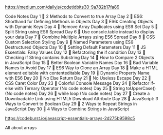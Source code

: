 https://medium.com/dailyjs/codetidbits30-9a782b17fa89

Code Notes
Day 1 🎄
2 Methods to Convert to true Array
Day 2 🎄
ES6: Shorthand for Defining Methods in Objects
Day 3 🎄
ES6: Creating Objects with Dynamic Keys
Day 4 🎄
Remove Array Duplicates using ES6 Set
Day 5 🎄
Split String using ES6 Spread
Day 6 🎄
Use console.table instead to display your data
Day 7 🎄
Combine Multiple Arrays using ES6 Spread
Day 8 🎄
CSS Custom Selection Styling
Day 9 🎄
Named Parameters using ES6 Destructured Objects
Day 10 🎄
Setting Default Parameters
Day 11 🎄
JS Essentials: Falsy Values
Day 12 🎄
Refactoring the if condition
Day 13 🎄
Checking if String contains Substring
Day 14 🎄
How to Compare 2 Objects in JavaScript
Day 15 🎄
Better Boolean Variable Names
Day 16 🎄
Bad Variable Names to Avoid
Day 17 🎄
ES6 Way to Clone an Array
Day 18 🎄
Make a HTML element editable with contenteditable
Day 19 🎄
Dynamic Property Name with ES6
Day 20 🎄
No Else Return
Day 21 🎄
No Useless Escape
Day 22 🎄
CSS Caret Color
Day 23 🎄
Colorful Console Message
Day 24 🎄
Refactor if-else with Ternary Operator (No code notes)
Day 25 🎄
String toUpperCase()(No code notes)
Day 26 🎄
while loop (No code notes)
Day 27 🎄
Create a Downloadable Link using HTML5 Download Attribute
Day 28 🎄
JavaScript: 3 Ways to Convert to Boolean
Day 29 🎄
2 Ways to Repeat Strings in JavaScript
Day 30 🎄
4 Ways to Combine Strings in JavaScript


https://codeburst.io/javascript-essentials-arrays-2d275b9598c5

All about arrays
